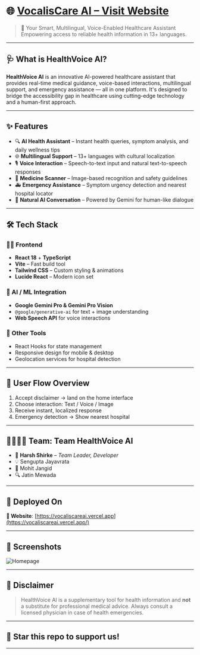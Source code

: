 # 🌐 [VocalisCare AI – Visit Website](https://vocaliscareai.vercel.app/)

> 🚀 Your Smart, Multilingual, Voice-Enabled Healthcare Assistant  
> Empowering access to reliable health information in 13+ languages.

---

## 🩺 What is HealthVoice AI?

**HealthVoice AI** is an innovative AI-powered healthcare assistant that provides real-time medical guidance, voice-based interactions, multilingual support, and emergency assistance — all in one platform. It's designed to bridge the accessibility gap in healthcare using cutting-edge technology and a human-first approach.

---

## ✨ Features

- 🔍 **AI Health Assistant** – Instant health queries, symptom analysis, and daily wellness tips
- 🌐 **Multilingual Support** – 13+ languages with cultural localization
- 🎙️ **Voice Interaction** – Speech-to-text input and natural text-to-speech responses
- 💊 **Medicine Scanner** – Image-based recognition and safety guidelines
- 🚑 **Emergency Assistance** – Symptom urgency detection and nearest hospital locator
- 🧠 **Natural AI Conversation** – Powered by Gemini for human-like dialogue

---

## 🛠️ Tech Stack

### 🧑‍💻 Frontend
- **React 18** + **TypeScript**
- **Vite** – Fast build tool
- **Tailwind CSS** – Custom styling & animations
- **Lucide React** – Modern icon set

### 🤖 AI / ML Integration
- **Google Gemini Pro & Gemini Pro Vision**
- `@google/generative-ai` for text + image understanding
- **Web Speech API** for voice interactions

### 🧩 Other Tools
- React Hooks for state management
- Responsive design for mobile & desktop
- Geolocation services for hospital detection

---

## 🔁 User Flow Overview

1. Accept disclaimer → land on the home interface
2. Choose interaction: Text / Voice / Image
3. Receive instant, localized response
4. Emergency detection → Show nearest hospital

---

## 👨‍👩‍👧‍👦 Team: **Team HealthVoice AI**

- 👑 **Harsh Shirke** – *Team Leader, Developer*
- 💡 Sengupta Jayavrata 
- 🎨 Mohit Jangid 
- 🔍 Jatin Mewada 

---

## 📍 Deployed On

**🔗 Website**: [https://vocaliscareai.vercel.app](https://vocaliscareai.vercel.app/)

---

## 📸 Screenshots

![Homepage](https://i.ibb.co/pryXCrTv/HOME-PAGE.png)

---

## 📌 Disclaimer

> HealthVoice AI is a supplementary tool for health information and **not** a substitute for professional medical advice. Always consult a licensed physician in case of health emergencies.

---

## 🌟 Star this repo to support us!

---

